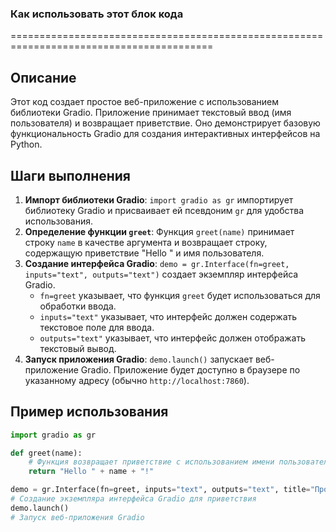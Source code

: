 ### **Как использовать этот блок кода**

=========================================================================================

Описание
-------------------------
Этот код создает простое веб-приложение с использованием библиотеки Gradio. Приложение принимает текстовый ввод (имя пользователя) и возвращает приветствие. Оно демонстрирует базовую функциональность Gradio для создания интерактивных интерфейсов на Python.

Шаги выполнения
-------------------------
1. **Импорт библиотеки Gradio**: `import gradio as gr` импортирует библиотеку Gradio и присваивает ей псевдоним `gr` для удобства использования.
2. **Определение функции `greet`**: Функция `greet(name)` принимает строку `name` в качестве аргумента и возвращает строку, содержащую приветствие "Hello " и имя пользователя.
3. **Создание интерфейса Gradio**: `demo = gr.Interface(fn=greet, inputs="text", outputs="text")` создает экземпляр интерфейса Gradio.
   - `fn=greet` указывает, что функция `greet` будет использоваться для обработки ввода.
   - `inputs="text"` указывает, что интерфейс должен содержать текстовое поле для ввода.
   - `outputs="text"` указывает, что интерфейс должен отображать текстовый вывод.
4. **Запуск приложения Gradio**: `demo.launch()` запускает веб-приложение Gradio. Приложение будет доступно в браузере по указанному адресу (обычно `http://localhost:7860`).

Пример использования
-------------------------

```python
import gradio as gr

def greet(name):
    # Функция возвращает приветствие с использованием имени пользователя
    return "Hello " + name + "!"

demo = gr.Interface(fn=greet, inputs="text", outputs="text", title="Простое приветствие")
# Создание экземпляра интерфейса Gradio для приветствия
demo.launch()
# Запуск веб-приложения Gradio